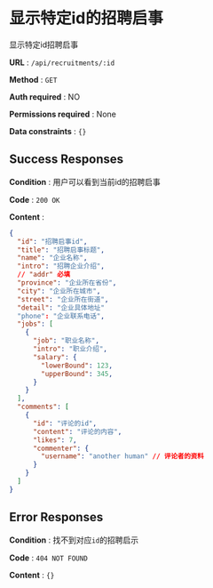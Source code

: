 # 显示特定id的招聘启事

显示特定id招聘启事

**URL** : `/api/recruitments/:id`

**Method** : `GET`

**Auth required** : NO

**Permissions required** : None

**Data constraints** : `{}`

## Success Responses

**Condition** : 用户可以看到当前id的招聘启事

**Code** : `200 OK`

**Content** : 

```json
{
  "id": "招聘启事id",
  "title": "招聘启事标题", 
  "name": "企业名称",
  "intro": "招聘企业介绍", 
  // "addr" 必填
  "province": "企业所在省份",
  "city": "企业所在城市",
  "street": "企业所在街道",
  "detail": "企业具体地址"
  "phone": "企业联系电话", 
  "jobs": [ 
    {
      "job": "职业名称",  
      "intro": "职业介绍", 
      "salary": {
        "lowerBound": 123,
        "upperBound": 345, 
      }
    }
  ],
  "comments": [
    {
      "id": "评论的id", 
      "content": "评论的内容", 
      "likes": 7,
      "commenter": {
        "username": "another human" // 评论者的资料
      }
    }
  ]
}
```
## Error Responses

**Condition** : 找不到对应`id`的招聘启示

**Code** : `404 NOT FOUND`

**Content** : `{}`